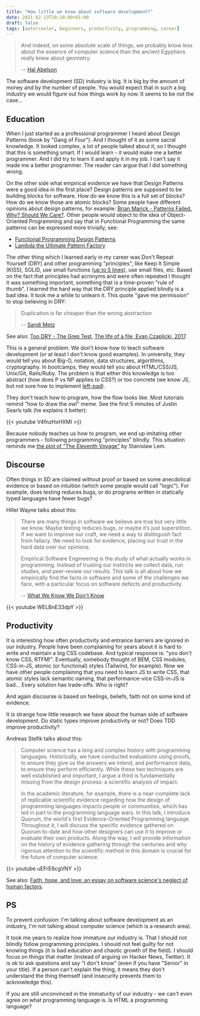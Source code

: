 ```yaml
---
title: "How little we know about software development?"
date: 2021-02-13T20:10:09+01:00
draft: false
tags: [watercooler, beginners, productivity, programming, career]
---
```


> And indeed, on some absolute scale of things, we probably know less about the essence of computer science than the ancient Egyptians really knew about geometry.
>
> -- [Hal Abelson](https://www.youtube.com/watch?v=2Op3QLzMgSY)

<!--more-->

The software development (SD) industry is big. It is big by the amount of money and by the number of people. You would expect that in such a big industry we would figure out how things work by now. It seems to be not the case...

## Education

When I just started as a professional programmer I heard about Design Patterns (book by "Gang of Four"). And I thought of it as some sacral knowledge. It looked complex, a lot of people talked about it, so I thought that this is something smart. If I would learn - it would make me a better programmer. And I did try to learn it and apply it in my job. I can't say it made me a better programmer. The reader can argue that I did something wrong.

On the other side what empirical evidence we have that Design Patterns were a good idea in the first place? Design patterns are supposed to be building blocks for software. How do we know this is a full set of blocks? How do we know those are atomic blocks? Some people have different opinions about design patterns, for example: [Brian Marick - Patterns Failed. Why? Should We Care?](https://www.deconstructconf.com/2017/brian-marick-patterns-failed-why-should-we-care). Other people would object to the idea of Object-Oriented Programming and say that in Functional Programming the same patterns can be expressed more trivially, see:

- [Functional Programming Design Patterns](https://fsharpforfunandprofit.com/fppatterns/)
- [Lambda the Ultimate Pattern Factory](https://github.com/thma/LtuPatternFactory)

The other thing which I learned early in my career was Don't Repeat Yourself (DRY) and other programming "principles", like Keep It Simple (KISS), SOLID, use small functions ([up to 5 lines](https://thoughtbot.com/blog/sandi-metz-rules-for-developers)), use small files, etc. Based on the fact that principles had acronyms and were often repeated I thought it was something important, something that is a time-proven "rule of thumb". I learned the hard way that the DRY principle applied blindly is a bad idea. It took me a while to unlearn it. This quote "gave me permission" to stop believing in DRY:

> Duplication is far cheaper than the wrong abstraction
>
> -- [Sandi Metz](http://www.sandimetz.com/blog/2016/1/20/the-wrong-abstraction)

See also: [Too DRY - The Grep Test](http://jamie-wong.com/2013/07/12/grep-test/), [The life of a file, Evan Czaplicki, 2017](https://www.youtube.com/watch?v=XpDsk374LDE).

This is a general problem. We don't know how to teach software development (or at least I don't know good examples). In university, they would tell you about Big-O, notation, data structures, algorithms, cryptography. In bootcamps, they would tell you about HTML/CSS/JS, Unix/Git, Rails/Ruby. The problem is that either this knowledge is too abstract (how does P vs NP applies to CSS?) or too concrete (we know JS, but not sure how to implement [left-pad](https://www.davidhaney.io/npm-left-pad-have-we-forgotten-how-to-program/)).

They don't teach how to program, how the flow looks like. Most tutorials remind "how to draw the owl" meme. See the first 5 minutes of Justin Searls talk (he explains it better):

{{< youtube V4fnzHxHXMI >}}

Because nobody teaches us how to program, we end up imitating other programmers - following programming "principles" blindly. This situation reminds me [the plot of "The Eleventh Voyage"](https://scifi.stackexchange.com/a/214990) by Stanislaw Lem.

## Discourse

Often things in SD are claimed without proof or based on some anecdotical evidence or based on intuition (which some people would call "logic"). For example, does testing reduces bugs, or do programs written in statically typed languages have fewer bugs?

Hillel Wayne talks about this:

> There are many things in software we believe are true but very little we know. Maybe testing reduces bugs, or maybe it’s just superstition. If we want to improve our craft, we need a way to distinguish fact from fallacy. We need to look for evidence, placing our trust in the hard data over our opinions.
>
> Empirical Software Engineering is the study of what actually works in programming. Instead of trusting our instincts we collect data, run studies, and peer-review our results. This talk is all about how we empirically find the facts in software and some of the challenges we face, with a particular focus on software defects and productivity.
>
> -- [What We Know We Don't Know](https://www.hillelwayne.com/talks/what-we-know-we-dont-know/)

{{< youtube WELBnE33dpY >}}

## Productivity

It is interesting how often productivity and entrance barriers are ignored in our industry. People have been complaining for years about it is hard to write and maintain a big CSS codebase. And typical response is: "you don't know CSS, RTFM!". Eventually, somebody thought of BEM, CSS modules, CSS-in-JS, atomic (or functional) styles (Tailwind, for example). Now we have other people complaining that you need to learn JS to write CSS, that atomic styles lack semantic naming, that performance-vice CSS-in-JS is bad... Every solution has trade-offs. Who is right?

And again discourse is based on feelings, beliefs, faith not on some kind of evidence.

It is strange how little research we have about the human side of software development. Do static types improve productivity or not? Does TDD improve productivity?

Andreas Stefik talks about this:

> Computer science has a long and complex history with programming languages. Historically, we have conducted evaluations using proofs, to ensure they give us the answers we intend, and performance data, to ensure they perform efficiently. While these two techniques are well established and important, I argue a third is fundamentally missing from the design process: a scientific analysis of impact.
>
> In the academic literature, for example, there is a near-complete lack of replicable scientific evidence regarding how the design of programming languages impacts people or communities, which has led in part to the programming language wars. In this talk, I introduce Quorum, the world's first Evidence-Oriented Programming language. Throughout it, I will discuss the specific evidence gathered on Quorum to-date and how other designers can use it to improve or evaluate their own products. Along the way, I will provide information on the history of evidence gathering through the centuries and why rigorous attention to the scientific method in this domain is crucial for the future of computer science.

{{< youtube uEFrE6cgVNY >}}

See also: [Faith, hope, and love: an essay on software science's neglect of human factors](https://courses.cs.washington.edu/courses/cse590n/10au/hanenberg-onward2010.pdf).

## PS

To prevent confusion: I'm talking about software development as an industry, I'm not talking about computer science (which is a research area).

It took me years to realize how immature our industry is. That I should not blindly follow programming principles. I should not feel guilty for not knowing things (it is bad education and chaotic growth of the field). I should focus on things that matter (instead of arguing on Hacker News, Twitter). It is ok to ask questions and say "I don't know" (even if you have "Senior" in your title). If a person can't explain the thing, it means they don't understand the thing themself (and insecurity prevents them to acknowledge this).

If you are still unconvinced in the immaturity of our industry - we can't even agree on what programming language is. Is HTML a programming language?
